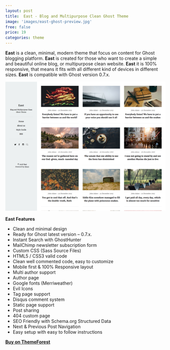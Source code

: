 ```yaml
---
layout: post
title:  East - Blog and Multipurpose Clean Ghost Theme
image: 'images/east-ghost-preview.jpg'
free: false
price: 19
categories: theme
---
```


**East** is a clean, minimal, modern theme that focus on content for Ghost blogging platform. **East** is created for those who want to create a simple and beautiful online blog, or multipurpose clean website. **East** it is 100% responsive, that means it fits with all different kind of devices in different sizes. **East** is compatible with Ghost version 0.7.x.

![east-ghost-full-preview](/images/east-ghost-full-preview.png)

**East Features**

- Clean and minimal design
- Ready for Ghost latest version – 0.7.x.
- Instant Search with GhostHunter
- MailChimp newsletter subscription form
- Custom CSS (Sass Source Files)
- HTML5 / CSS3 valid code
- Clean well commented code, easy to customize
- Mobile first &amp; 100% Responsive layout
- Multi author support
- Author page
- Google fonts (Merriweather)
- Evil Icons
- Tag page support
- Disqus comment system
- Static page support
- Post sharing
- 404 custom page
- SEO Friendly with Schema.org Structured Data
- Next & Previous Post Navigation
- Easy setup with easy to follow instructions

<strong><a class="button button--success" href="http://themeforest.net/item/east-blog-and-multipurpose-clean-ghost-theme/14714255" target="_blank">Buy on ThemeForest</a></strong>